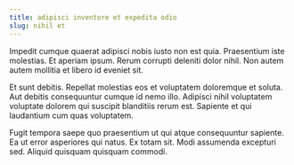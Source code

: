 ```yaml
---
title: adipisci inventore et expedita odio
slug: nihil et
---
```


Impedit cumque quaerat adipisci nobis iusto non est quia. Praesentium iste molestias. Et aperiam ipsum. Rerum corrupti deleniti dolor nihil. Non autem autem mollitia et libero id eveniet sit.

Et sunt debitis. Repellat molestias eos et voluptatem doloremque et soluta. Aut debitis consequuntur cumque id nemo illo. Adipisci nihil voluptatem voluptate dolorem qui suscipit blanditiis rerum est. Sapiente et qui laudantium cum quas voluptatem.

Fugit tempora saepe quo praesentium ut qui atque consequuntur sapiente. Ea ut error asperiores qui natus. Ex totam sit. Modi assumenda excepturi sed. Aliquid quisquam quisquam commodi.
